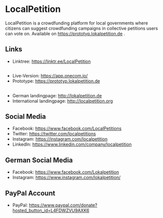 
# LocalPetition
LocalPetition is a crowdfunding platform for local governments where citizens can suggest crowdfunding campaigns in collective petitions users can vote on. 
Available on https://prototyp.lokalpetition.de .

## Links
- Linktree:         https://linktr.ee/LocalPetition
##
- Live-Version:     https://app.onecom.io/
- Prototype:        https://prototyp.lokalpetition.de
##
- German landingpage:      http://lokalpetition.de
- International landingpage:    http://localpetition.org

## Social Media
- Facebook: https://www.facebook.com/LocalPetitions
- Twitter: https://twitter.com/localpetitions
- Instagram: https://instagram.com/localpetition
- LinkedIn: https://www.linkedin.com/company/localpetition

## German Social Media
- Facebook: https://www.facebook.com/Lokalpetition
- Instagram: https://www.instagram.com/lokalpetition/

## PayPal Account
- PayPal: https://www.paypal.com/donate?hosted_button_id=L4FDWZVU9AXK6




